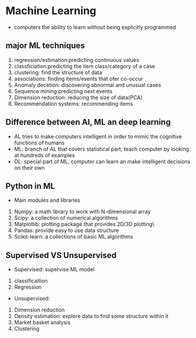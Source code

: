 # Machine Learning
* computers the ability to learn without being explicitly programmed
## major ML techniques
1. regression/estimation:predicting continuous values
2. classficiation:predicting the item class/category of a case
3. clustering: find the structure of data
4. associations: finding items/events that ofer co-occur
5. Anomaly decetion: discovering abnormal and unusual cases
6. Sequence mining:predicting next events
7. Dimension reduction: reducing the size of data(PCA)
8. Recommendation systems: recommending items

## Difference between AI, ML an deep learning
* AL tries to make computers intelligent in order to mimic the cognitive functions of humans
* ML: branch of AL that covers statistical part, teach computer by looking at hundreds of examples
* DL: special part of ML, computer can learn an make intelligent decisions on their own

## Python in ML
* Main modules and libraries
1. Numpy: a math library to work with N-dimensional array
2. Scipy: a collection of numerical algorithms
3. Matplotlib: plotting package that provides 2D/3D plotting\
4. Pandas: provide easy to use data structure
5. Scikit-learn: a collections of basic ML algorithms

## Supervised VS Unsupervised
* Supervised: supervise ML model
1. classificaition
2. Regression
* Unsupervised:
1. Dimension reduction
2. Density estimation: explore data to find some structure within it
3. Market basket analysis
4. Clustering
